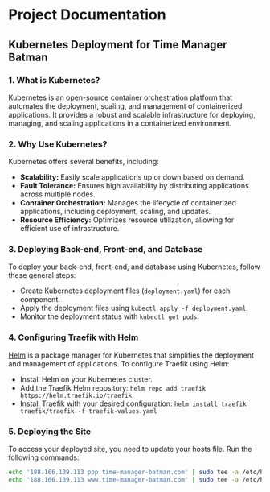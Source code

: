 # Project Documentation

## Kubernetes Deployment for Time Manager Batman

### 1. What is Kubernetes?

Kubernetes is an open-source container orchestration platform that automates the deployment, scaling, and management of containerized applications. It provides a robust and scalable infrastructure for deploying, managing, and scaling applications in a containerized environment.

### 2. Why Use Kubernetes?

Kubernetes offers several benefits, including:

- **Scalability:** Easily scale applications up or down based on demand.
- **Fault Tolerance:** Ensures high availability by distributing applications across multiple nodes.
- **Container Orchestration:** Manages the lifecycle of containerized applications, including deployment, scaling, and updates.
- **Resource Efficiency:** Optimizes resource utilization, allowing for efficient use of infrastructure.

### 3. Deploying Back-end, Front-end, and Database

To deploy your back-end, front-end, and database using Kubernetes, follow these general steps:

- Create Kubernetes deployment files (`deployment.yaml`) for each component.
- Apply the deployment files using `kubectl apply -f deployment.yaml`.
- Monitor the deployment status with `kubectl get pods`.

### 4. Configuring Traefik with Helm

[Helm](https://helm.sh/) is a package manager for Kubernetes that simplifies the deployment and management of applications. To configure Traefik using Helm:

- Install Helm on your Kubernetes cluster.
- Add the Traefik Helm repository: `helm repo add traefik https://helm.traefik.io/traefik`
- Install Traefik with your desired configuration: `helm install traefik traefik/traefik -f traefik-values.yaml`

### 5. Deploying the Site

To access your deployed site, you need to update your hosts file. Run the following commands:

```bash
echo '188.166.139.113 pop.time-manager-batman.com' | sudo tee -a /etc/hosts
echo '188.166.139.113 www.time-manager-batman.com' | sudo tee -a /etc/hosts
